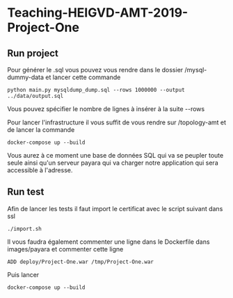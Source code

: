 # Teaching-HEIGVD-AMT-2019-Project-One
## Run project
Pour générer le .sql vous pouvez vous rendre dans le dossier /mysql-dummy-data et lancer cette commande
```
python main.py mysqldump_dump.sql --rows 1000000 --output ../data/output.sql
```
Vous pouvez spécifier le nombre de lignes à insérer à la suite --rows

Pour lancer l'infrastructure il vous suffit de vous rendre sur /topology-amt et de lancer la commande
```
docker-compose up --build
```
Vous aurez à ce moment une base de données SQL qui va se peupler toute seule ainsi qu'un serveur payara qui va charger notre application qui sera accessible à l'adresse.

## Run test

Afin de lancer les tests il faut import le certificat avec le script suivant dans ssl
```
./import.sh
```
Il vous faudra également commenter une ligne dans le Dockerfile dans images/payara et commenter cette ligne
```
ADD deploy/Project-One.war /tmp/Project-One.war
```

Puis lancer
```
docker-compose up --build
```
